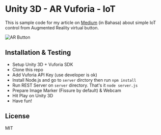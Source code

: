 # Unity 3D - AR Vuforia - IoT

This is sample code for my article on [Medium](https://medium.com/pemrograman/augmented-reality-interaktifitas-unity-3d-vuforia-3320876898a6) (in Bahasa) about simple IoT control from Augmented Reality virtual button.

![AR Button](AR_Button.gif)



## Installation & Testing

- Setup Unity 3D  + Vuforia SDK
- Clone this repo
- Add Vuforia API Key (use developer is ok)
- Install Node.js and go to `server` dirctory then run `npm install`
- Run REST Server on `server` directory. That's it  `node server.js`
- Prepare Image Marker (Fissure by default) & Webcam
- Hit Play on Unity 3D
- Have fun!

## License

MIT